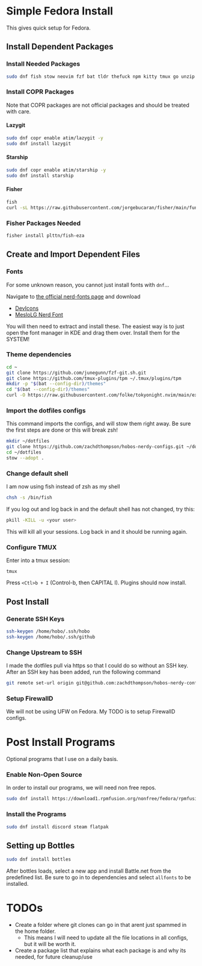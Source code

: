 # Simple Fedora Install

This gives quick setup for Fedora.

## Install Dependent Packages

### Install Needed Packages

```bash
sudo dnf fish stow neovim fzf bat tldr thefuck npm kitty tmux go unzip xclip fastfetch spectacle solaar
```

### Install COPR Packages

Note that COPR packages are not official packages and should be treated with care.

#### Lazygit

```bash
sudo dnf copr enable atim/lazygit -y
sudo dnf install lazygit
```

#### Starship

```bash
sudo dnf copr enable atim/starship -y
sudo dnf install starship
```

#### Fisher

```bash
fish
curl -sL https://raw.githubusercontent.com/jorgebucaran/fisher/main/functions/fisher.fish | source && fisher install jorgebucaran/fisher
```

### Fisher Packages Needed

```bash
fisher install plttn/fish-eza
```

## Create and Import Dependent Files

### Fonts

For some unknown reason, you cannot just install fonts with `dnf`...

Navigate to [the official nerd-fonts page](https://www.nerdfonts.com/) and download

- [DevIcons](http://vorillaz.github.io/devicons/#/main)
- [MesloLG Nerd Font](https://www.nerdfonts.com/font-downloads)

You will then need to extract and install these. The easiest way is to just open the font manager in KDE and drag them over. Install them for the SYSTEM!

### Theme dependencies

```bash
cd ~
git clone https://github.com/junegunn/fzf-git.sh.git
git clone https://github.com/tmux-plugins/tpm ~/.tmux/plugins/tpm
mkdir -p "$(bat --config-dir)/themes"
cd "$(bat --config-dir)/themes"
curl -O https://raw.githubusercontent.com/folke/tokyonight.nvim/main/extras/sublime/tokyonight_night.tmTheme
```

### Import the dotfiles configs

This command imports the configs, and will stow them right away. Be sure the first steps are done or this will break zsh!

```bash
mkdir ~/dotfiles
git clone https://github.com/zachdthompson/hobos-nerdy-configs.git ~/dotfiles
cd ~/dotfiles
stow --adopt .
```

### Change default shell

I am now using fish instead of zsh as my shell

```bash
chsh -s /bin/fish
```

If you log out and log back in and the default shell has not changed, try this:

```bash
pkill -KILL -u <your user>
```

This will kill all your sessions. Log back in and it should be running again.

### Configure TMUX

Enter into a tmux session:

```brew
tmux
```

Press `<Ctl>b + I` (Control-b, then CAPITAL I).
Plugins should now install.

## Post Install

### Generate SSH Keys

```bash
ssh-keygen /home/hobo/.ssh/hobo
ssh-keygen /home/hobo/.ssh/github
```

### Change Upstream to SSH

I made the dotfiles pull via https so that I could do so without an SSH key. After an SSH key has been added, run the following command

```bash
git remote set-url origin git@github.com:zachdthompson/hobos-nerdy-configs.git
```

### Setup FirewallD

We will not be using UFW on Fedora. My TODO is to setup FirewallD configs.

# Post Install Programs

Optional programs that I use on a daily basis.

### Enable Non-Open Source

In order to install our programs, we will need non free repos.

```bash
sudo dnf install https://download1.rpmfusion.org/nonfree/fedora/rpmfusion-nonfree-release-$(rpm -E %fedora).noarch.rpm
```

### Install the Programs

```bash
sudo dnf install discord steam flatpak
```

## Setting up Bottles

```bash
sudo dnf install bottles
```

After bottles loads, select a new app and install Battle.net from the predefined list.
Be sure to go in to dependencies and select `allfonts` to be installed.

# TODOs

- Create a folder where git clones can go in that arent just spammed in the home folder.
  - This means I will need to update all the file locations in all configs, but it will be worth it.
- Create a package list that explains what each package is and why its needed, for future cleanup/use
